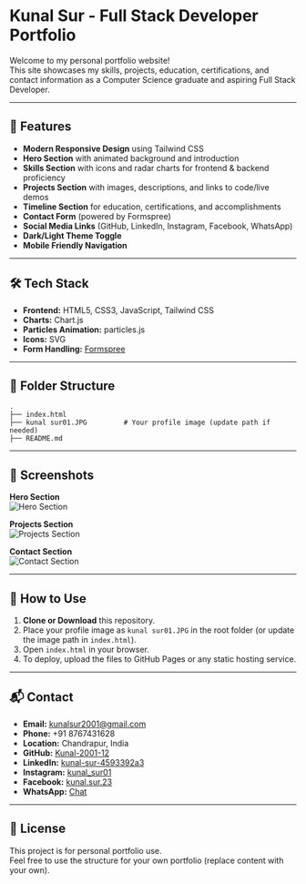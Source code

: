 # Kunal Sur - Full Stack Developer Portfolio

Welcome to my personal portfolio website!  
This site showcases my skills, projects, education, certifications, and contact information as a Computer Science graduate and aspiring Full Stack Developer.

---

## 🚀 Features

- **Modern Responsive Design** using Tailwind CSS
- **Hero Section** with animated background and introduction
- **Skills Section** with icons and radar charts for frontend & backend proficiency
- **Projects Section** with images, descriptions, and links to code/live demos
- **Timeline Section** for education, certifications, and accomplishments
- **Contact Form** (powered by Formspree)
- **Social Media Links** (GitHub, LinkedIn, Instagram, Facebook, WhatsApp)
- **Dark/Light Theme Toggle**
- **Mobile Friendly Navigation**

---

## 🛠️ Tech Stack

- **Frontend:** HTML5, CSS3, JavaScript, Tailwind CSS
- **Charts:** Chart.js
- **Particles Animation:** particles.js
- **Icons:** SVG
- **Form Handling:** [Formspree](https://formspree.io/)

---

## 📂 Folder Structure

```
.
├── index.html
├── kunal sur01.JPG         # Your profile image (update path if needed)
├── README.md
```

---

## 📸 Screenshots

**Hero Section**  
![Hero Section](../Pictures/Screenshots/Screenshot%202025-06-27%20132544.png)

**Projects Section**  
![Projects Section](../Pictures/Screenshots/Screenshot%202025-06-27%20132817.png)

**Contact Section**  
![Contact Section](../Pictures/Screenshots/Screenshot%202025-06-27%20132846.png)

---

## 📝 How to Use

1. **Clone or Download** this repository.
2. Place your profile image as `kunal sur01.JPG` in the root folder (or update the image path in `index.html`).
3. Open `index.html` in your browser.
4. To deploy, upload the files to GitHub Pages or any static hosting service.

---

## 📬 Contact

- **Email:** kunalsur2001@gmail.com
- **Phone:** +91 8767431628
- **Location:** Chandrapur, India
- **GitHub:** [Kunal-2001-12](https://github.com/Kunal-2001-12)
- **LinkedIn:** [kunal-sur-4593392a3](https://www.linkedin.com/in/kunal-sur-4593392a3/)
- **Instagram:** [kunal_sur01](https://www.instagram.com/kunal_sur01/?hl=en)
- **Facebook:** [kunal.sur.23](https://www.facebook.com/kunal.sur.23)
- **WhatsApp:** [Chat](https://wa.me/918767431628)

---

## 📄 License

This project is for personal portfolio use.  
Feel free to use the structure for your own portfolio (replace content with your own).